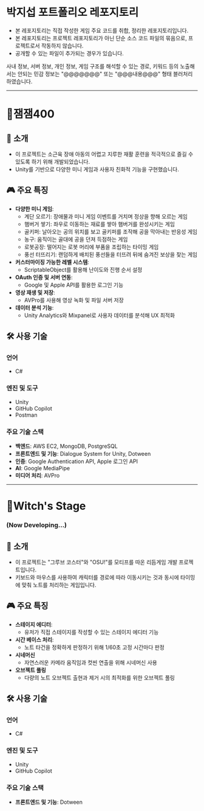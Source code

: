 # 박지섭 포트폴리오 레포지토리

- 본 레포지토리는 직접 작성한 게임 주요 코드를 취합, 정리한 레포지토리입니다.
- 본 레포지토리는 프로젝트 레포지토리가 아닌 단순 소스 코드 파일의 묶음으로, 프로젝트로서 작동하지 않습니다.
- 공개할 수 있는 파일이 추가되는 경우가 있습니다.

사내 정보, 서버 정보, 개인 정보, 게임 구조를 해석할 수 있는 경로, 키워드 등의 노출해서는 안되는 민감 정보는 "@@@@@@@" 또는 "@@@내용@@@" 형태 블러처리 하였습니다.

---

# 🤚잼잼400

## 📜 소개
- 이 프로젝트는 소근육 장애 아동의 어렵고 지루한 재활 훈련을 적극적으로 즐길 수 있도록 하기 위해 개발되었습니다.
- Unity를 기반으로 다양한 미니 게임과 사용자 친화적 기능을 구현했습니다.


## 🎮 주요 특징
- **다양한 미니 게임**:
  - 계단 오르기: 장애물과 미니 게임 이벤트를 거치며 정상을 향해 오르는 게임
  - 햄버거 쌓기: 좌우로 이동하는 재료를 쌓아 햄버거를 완성시키는 게임
  - 골키퍼: 날아오는 공의 위치를 보고 골키퍼를 조작해 공을 막아내는 반응성 게임
  - 농구: 움직이는 골대에 공을 던져 득점하는 게임
  - 로봇공장: 떨어지는 로봇 머리에 부품을 조립하는 타이밍 게임
  - 풍선 터뜨리기: 랜덤하게 배치된 풍선들을 터뜨려 뒤에 숨겨진 보상을 찾는 게임
- **커스터마이징 가능한 레벨 시스템**:
  - ScriptableObject를 활용해 난이도와 진행 순서 설정
- **OAuth 인증 및 서버 연동**:
  - Google 및 Apple API를 활용한 로그인 기능
- **영상 재생 및 저장**:
  - AVPro를 사용해 영상 녹화 및 파일 서버 저장
- **데이터 분석 기능**:
  - Unity Analytics와 Mixpanel로 사용자 데이터를 분석해 UX 최적화


## 🛠️ 사용 기술
### **언어**
- C#

### **엔진 및 도구**
- Unity
- GitHub Copilot
- Postman

### **주요 기술 스택**
- **백엔드**: AWS EC2, MongoDB, PostgreSQL
- **프론트엔드 및 기능**: Dialogue System for Unity, Dotween
- **인증**: Google Authentication API, Apple 로그인 API
- **AI**: Google MediaPipe
- **미디어 처리**: AVPro

---

# 🧙Witch's Stage 
### (Now Developing...)

## 📜 소개
- 이 프로젝트는 "그루브 코스터"와 "OSU!"를 모티프를 따온 리듬게임 개발 프로젝트입니다.
- 키보드와 마우스를 사용하여 캐릭터를 경로에 따라 이동시키는 것과 동시에 타이밍에 맞춰 노트를 처리하는 게임입니다.


## 🎮 주요 특징
- **스테이지 에디터**:
  - 유저가 직접 스테이지를 작성할 수 있는 스테이지 에디터 기능
- **시간 베이스 처리**:
  - 노트 타건을 정확하게 판정하기 위해 1/60초 고정 시간마다 판정
- **시네머신**
  - 자연스러운 카메라 움직임과 컷씬 연출을 위해 시네머신 사용
- **오브젝트 풀링**
  - 다량의 노트 오브젝트 출현과 제거 시의 최적화를 위한 오브젝트 풀링


## 🛠️ 사용 기술
### **언어**
- C#

### **엔진 및 도구**
- Unity
- GitHub Copilot

### **주요 기술 스택**
- **프론트엔드 및 기능**: Dotween
